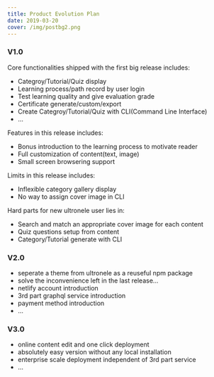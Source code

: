 ```yaml
---
title: Product Evolution Plan
date: 2019-03-20
cover: /img/postbg2.png
---
```


### V1.0

Core functionalities shipped with the first big release includes:

* Categroy/Tutorial/Quiz display
* Learning process/path record by user login
* Test learning quality and give evaluation grade
* Certificate generate/custom/export
* Create Categroy/Tutorial/Quiz with CLI(Command Line Interface)
* ...


Features in this release includes:

* Bonus introduction to the learning process to motivate reader
* Full customization of content(text, image)
* Small screen browsering support


Limits in this release includes:

* Inflexible category gallery display
* No way to assign cover image in CLI


Hard parts for new ultronele user lies in:

* Search and match an appropriate cover image for each content
* Quiz questions setup from content
* Category/Tutorial generate with CLI


### V2.0

* seperate a theme from ultronele as a reuseful npm package
* solve the inconvenience left in the last release...
* netlify account introduction
* 3rd part graphql service introduction
* payment method introduction
* ...

### V3.0

* online content edit and one click deployment
* absolutely easy version without any local installation
* enterprise scale deployment independent of 3rd part service
* ...